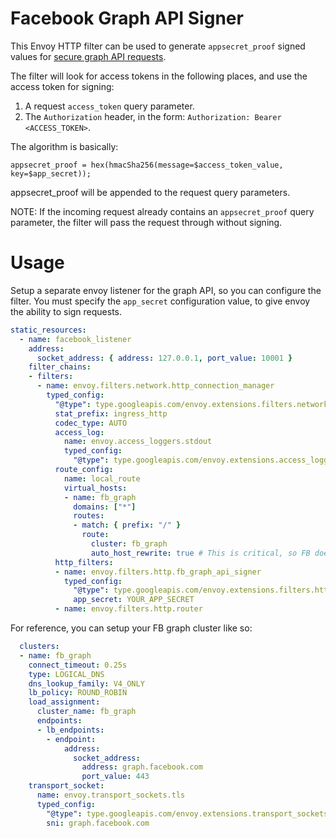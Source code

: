 # Facebook Graph API Signer

This Envoy HTTP filter can be used to generate `appsecret_proof`
signed values
for
[secure graph API requests](https://developers.facebook.com/docs/graph-api/securing-requests/).

The filter will look for access tokens in the following places, and
use the access token for signing:

1. A request `access_token` query parameter.
2. The `Authorization` header, in the form: `Authorization: Bearer <ACCESS_TOKEN>`.

The algorithm is basically:

`appsecret_proof = hex(hmacSha256(message=$access_token_value, key=$app_secret));`

appsecret_proof will be appended to the request query parameters.

NOTE: If the incoming request already contains an `appsecret_proof`
query parameter, the filter will pass the request through without signing.

# Usage

Setup a separate envoy listener for the graph API, so you can
configure the filter. You must specify the `app_secret` configuration
value, to give envoy the ability to sign requests.

```yaml
static_resources:
  - name: facebook_listener
    address:
      socket_address: { address: 127.0.0.1, port_value: 10001 }
    filter_chains:
    - filters:
      - name: envoy.filters.network.http_connection_manager
        typed_config:
          "@type": type.googleapis.com/envoy.extensions.filters.network.http_connection_manager.v3.HttpConnectionManager
          stat_prefix: ingress_http
          codec_type: AUTO
          access_log:
            name: envoy.access_loggers.stdout
            typed_config:
              "@type": type.googleapis.com/envoy.extensions.access_loggers.stream.v3.StdoutAccessLog
          route_config:
            name: local_route
            virtual_hosts:
            - name: fb_graph
              domains: ["*"]
              routes:
              - match: { prefix: "/" }
                route:
                  cluster: fb_graph
                  auto_host_rewrite: true # This is critical, so FB doesn't redirect you
          http_filters:
          - name: envoy.filters.http.fb_graph_api_signer
            typed_config:
              "@type": type.googleapis.com/envoy.extensions.filters.http.fb_graph_api_signer.v3.FbGraphApiSigner
              app_secret: YOUR_APP_SECRET
          - name: envoy.filters.http.router
```

For reference, you can setup your FB graph cluster like so:

```yaml
  clusters:
  - name: fb_graph
    connect_timeout: 0.25s
    type: LOGICAL_DNS
    dns_lookup_family: V4_ONLY
    lb_policy: ROUND_ROBIN
    load_assignment:
      cluster_name: fb_graph
      endpoints:
      - lb_endpoints:
        - endpoint:
            address:
              socket_address:
                address: graph.facebook.com
                port_value: 443
    transport_socket:
      name: envoy.transport_sockets.tls
      typed_config:
        "@type": type.googleapis.com/envoy.extensions.transport_sockets.tls.v3.UpstreamTlsContext
        sni: graph.facebook.com
```
